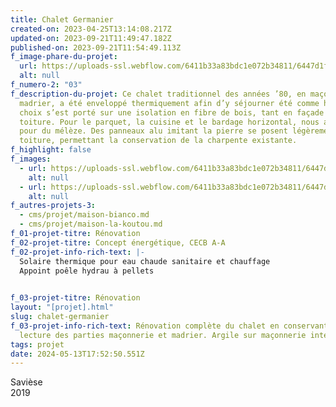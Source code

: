 ```yaml
---
title: Chalet Germanier
created-on: 2023-04-25T13:14:08.217Z
updated-on: 2023-09-21T11:49:47.182Z
published-on: 2023-09-21T11:54:49.113Z
f_image-phare-du-projet:
  url: https://uploads-ssl.webflow.com/6411b33a83bdc1e072b34811/6447d1ffe21e95c0ccdae4d6_chalet-germanier-bjpg.jpg
  alt: null
f_numero-2: "03"
f_description-du-projet: Ce chalet traditionnel des années ’80, en maçonnerie et
  madrier, a été enveloppé thermiquement afin d’y séjourner été comme hiver. Le
  choix s’est porté sur une isolation en fibre de bois, tant en façade qu’en
  toiture. Pour le parquet, la cuisine et le bardage horizontal, nous avons opté
  pour du mélèze. Des panneaux alu imitant la pierre se posent légèrement en
  toiture, permettant la conservation de la charpente existante.
f_highlight: false
f_images:
  - url: https://uploads-ssl.webflow.com/6411b33a83bdc1e072b34811/6447d22fd30d4be95e146739_chalet-germanier-b.jpg
    alt: null
  - url: https://uploads-ssl.webflow.com/6411b33a83bdc1e072b34811/6447d1ffe21e95c0ccdae4d6_chalet-germanier-bjpg.jpg
    alt: null
f_autres-projets-3:
  - cms/projet/maison-bianco.md
  - cms/projet/maison-la-koutou.md
f_01-projet-titre: Rénovation
f_02-projet-titre: Concept énergétique, CECB A-A
f_02-projet-info-rich-text: |-
  Solaire thermique pour eau chaude sanitaire et chauffage  
  Appoint poêle hydrau à pellets

  ‍
f_03-projet-titre: Rénovation
layout: "[projet].html"
slug: chalet-germanier
f_03-projet-info-rich-text: Rénovation complète du chalet en conservant la
  lecture des parties maçonnerie et madrier. Argile sur maçonnerie intérieure.
tags: projet
date: 2024-05-13T17:52:50.551Z
---
```


Savièse  
2019
